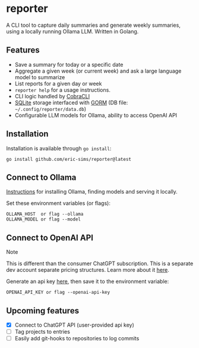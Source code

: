 # reporter

A CLI tool to capture daily summaries and generate weekly summaries, using a locally running Ollama LLM. Written in Golang.

## Features
- Save a summary for today or a specific date
- Aggregate a given week (or current week) and ask a large language model to summarize
- List reports for a given day or week
- `reporter help` for a usage instructions.
- CLI logic handled by [CobraCLI](https://github.com/spf13/cobra)
- [SQLite](https://github.com/glebarez/sqlite) storage interfaced with [GORM](https://github.com/go-gorm/gorm) (DB file: `~/.config/reporter/data.db`)
- Configurable LLM models for Ollama, ability to access OpenAI API

## Installation
Installation is available through `go install`:
```shell
go install github.com/eric-sims/reporter@latest
```

## Connect to Ollama
[Instructions](https://github.com/ollama/ollama/blob/main/README.md#quickstart) for installing Ollama, finding models and serving it locally.

Set these environment variables (or flags):

`OLLAMA_HOST  or flag --ollama` \
`OLLAMA_MODEL or flag --model`

## Connect to OpenAI API
> [!NOTE]  
> This is different than the consumer ChatGPT subscription. This is a separate dev account separate pricing structures. Learn more about it [here](https://platform.openai.com/docs/overview).

Generate an api key [here](https://platform.openai.com/settings/organization/api-keys), then save it to the environment variable: 

`OPENAI_API_KEY or flag --openai-api-key`

## Upcoming features
- [x] Connect to ChatGPT API (user-provided api key)
- [ ] Tag projects to entries
- [ ] Easily add git-hooks to repositories to log commits
